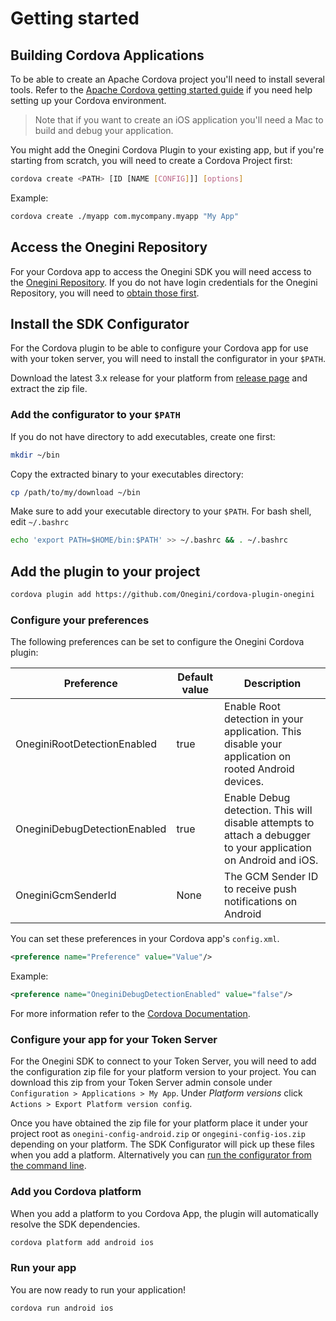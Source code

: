 # Getting started

<!-- toc -->

## Building Cordova Applications
To be able to create an Apache Cordova project you'll need to install several tools.
Refer to the [Apache Cordova getting started guide](https://cordova.apache.org/#getstarted) if you need help setting up your Cordova environment.

> Note that if you want to create an iOS application you'll need a Mac to build and debug your application.

You might add the Onegini Cordova Plugin to your existing app, but if you're starting from scratch, you will need to create a Cordova Project first:

```sh
cordova create <PATH> [ID [NAME [CONFIG]]] [options]
```    

Example:
```sh
cordova create ./myapp com.mycompany.myapp "My App"
```

## Access the Onegini Repository

For your Cordova app to access the Onegini SDK you will need access to the [Onegini Repository](https://repo.onegini.com/).
If you do not have login credentials for the Onegini Repository, you will need to [obtain those first](https://docs.onegini.com/app-developer-quickstart.html#step1). 

## Install the SDK Configurator

For the Cordova plugin to be able to configure your Cordova app for use with your token server, you will need to install the configurator in your `$PATH`.

Download the latest 3.x release for your platform from [release page](https://github.com/Onegini/onegini-sdk-configurator/releases) and extract the zip file.

### Add the configurator to your `$PATH`

If you do not have directory to add executables, create one first:
```sh
mkdir ~/bin
```

Copy the extracted binary to your executables directory:
```sh
cp /path/to/my/download ~/bin
```

Make sure to add your executable directory to your `$PATH`. For bash shell, edit `~/.bashrc`
```sh
echo 'export PATH=$HOME/bin:$PATH' >> ~/.bashrc && . ~/.bashrc
```

## Add the plugin to your project

```sh
cordova plugin add https://github.com/Onegini/cordova-plugin-onegini
```

### Configure your preferences

The following preferences can be set to configure the Onegini Cordova plugin:

| Preference | Default value | Description |
| --- | --- | --- |
| OneginiRootDetectionEnabled | true | Enable Root detection in your application. This disable your application on rooted Android devices. |
| OneginiDebugDetectionEnabled | true | Enable Debug detection. This will disable attempts to attach a debugger to your application on Android and iOS. |
| OneginiGcmSenderId | None | The GCM Sender ID to receive push notifications on Android |

You can set these preferences in your Cordova app's `config.xml`.

```xml
<preference name="Preference" value="Value"/>
```

Example:
```xml
<preference name="OneginiDebugDetectionEnabled" value="false"/>
```

For more information refer to the [Cordova Documentation](https://cordova.apache.org/docs/en/latest/config_ref/#preference).
<preference name="OneginiRootDetectionEnabled" value="false"/>
<preference name="OneginiDebugDetectionEnabled" value="false"/>
<preference name="OneginiGcmSenderId" value="586427927998"/>


### Configure your app for your Token Server

For the Onegini SDK to connect to your Token Server, you will need to add the configuration zip file for your platform version to your project.
You can download this zip from your Token Server admin console under `Configuration > Applications > My App`. Under _Platform versions_ click `Actions > Export Platform version config`.

Once you have obtained the zip file for your platform place it under your project root as `onegini-config-android.zip` or `ongegini-config-ios.zip` depending on your platform. The SDK Configurator will pick up these files when you add a platform.
Alternatively you can [run the configurator from the command line](https://github.com/Onegini/onegini-sdk-configurator#usage).

### Add you Cordova platform

When you add a platform to you Cordova App, the plugin will automatically resolve the SDK dependencies.

```sh
cordova platform add android ios
```

### Run your app

You are now ready to run your application!

```sh
cordova run android ios
```